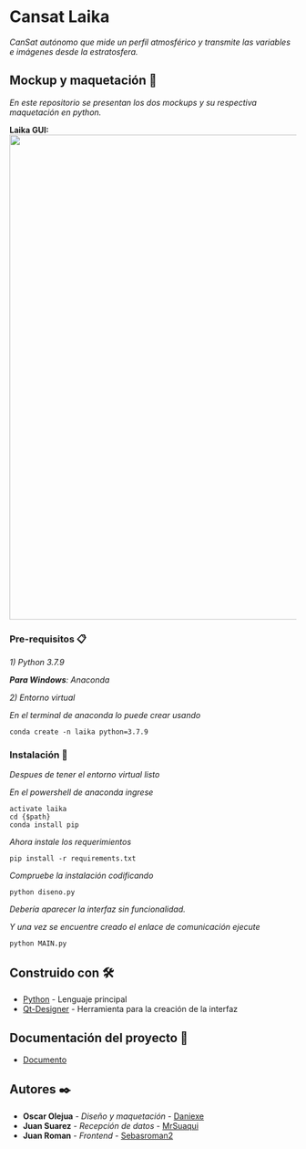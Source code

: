 # Cansat Laika

_CanSat autónomo que mide un perfil atmosférico y transmite las variables e imágenes desde la estratosfera._

## Mockup y maquetación 🚀

_En este repositorio se presentan los dos mockups y su respectiva maquetación en python._

**Laika GUI:**
<a>
<img width="850" src="https://github.com/DaniSTexe/Telemetry/blob/main/sources/laika_final.jpg">
</a>



### Pre-requisitos 📋

_1) Python 3.7.9_

_**Para Windows**: Anaconda_
    
_2) Entorno virtual_

_En el terminal de anaconda lo puede crear usando_

```
conda create -n laika python=3.7.9
```

### Instalación 🔧

_Despues de tener el entorno virtual listo_

_En el powershell de anaconda ingrese_

```
activate laika
cd {$path}
conda install pip
```

_Ahora instale los requerimientos_

```
pip install -r requirements.txt
```

_Compruebe la instalación codificando_
```
python diseno.py 
```
_Debería aparecer la interfaz sin funcionalidad._

_Y una vez se encuentre creado el enlace de comunicación ejecute_

```
python MAIN.py
```




## Construido con 🛠️

* [Python](https://docs.python.org/3/) - Lenguaje principal
* [Qt-Designer](https://doc.qt.io/qt-5/qtdesigner-manual.html) - Herramienta para la creación de la interfaz

## Documentación del proyecto 📖

* [Documento](https://github.com/DaniSTexe/laika/blob/main/Documento.pdf)

## Autores ✒️

* **Oscar Olejua** - *Diseño y maquetación* - [Daniexe](https://github.com/DaniSTexe)
* **Juan Suarez** - *Recepción de datos* - [MrSuaqui](https://github.com/jpsuarezq)
* **Juan Roman** - *Frontend* - [Sebasroman2](https://github.com/sebasroman2)